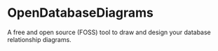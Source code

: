 # OpenDatabaseDiagrams
A free and open source (FOSS) tool to draw and design your database relationship diagrams.
